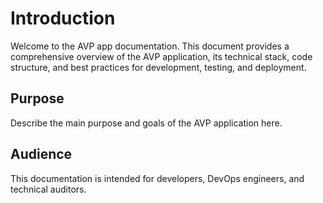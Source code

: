 # Introduction

Welcome to the AVP app documentation. This document provides a comprehensive overview of the AVP application, its technical stack, code structure, and best practices for development, testing, and deployment.

## Purpose

Describe the main purpose and goals of the AVP application here.

## Audience

This documentation is intended for developers, DevOps engineers, and technical auditors.
